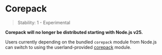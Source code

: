 # Corepack

<!-- introduced_in=v14.19.0 -->

<!-- type=misc -->

<!-- YAML
added:
  - v16.9.0
  - v14.19.0
-->

> Stability: 1 - Experimental

**Corepack will no longer be distributed starting with Node.js v25.**

Users currently depending on the bundled `corepack` module from Node.js
can switch to using the userland-provided [corepack][] module.

[corepack]: https://github.com/nodejs/corepack
